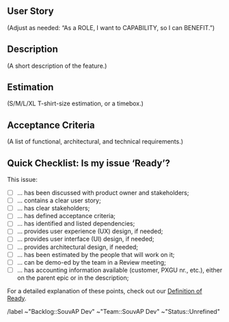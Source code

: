 ## User Story

(Adjust as needed: “As a ROLE, I want to CAPABILITY, so I can BENEFIT.”)

## Description

(A short description of the feature.)

## Estimation

(S/M/L/XL T-shirt-size estimation, or a timebox.)

## Acceptance Criteria

(A list of functional, architectural, and technical requirements.)

## Quick Checklist: Is my issue ‘Ready’?

This issue:

- [ ] … has been discussed with product owner and stakeholders;
- [ ] … contains a clear user story;
- [ ] … has clear stakeholders;
- [ ] … has defined acceptance criteria;
- [ ] … has identified and listed dependencies;
- [ ] … provides user experience (UX) design, if needed;
- [ ] … provides user interface (UI) design, if needed;
- [ ] … provides architectural design, if needed;
- [ ] … has been estimated by the people that will work on it;
- [ ] … can be demo-ed by the team in a Review meeting;
- [ ] … has accounting information available (customer, PXGU nr., etc.), either on the parent epic or in the description;

For a detailed explanation of these points, check out our [Definition of Ready](https://git.knut.univention.de/univention/customers/dataport/team-souvap/-/blob/master/agreements/definition-of-ready.md).


/label ~"Backlog::SouvAP Dev" ~"Team::SouvAP Dev" ~"Status::Unrefined"